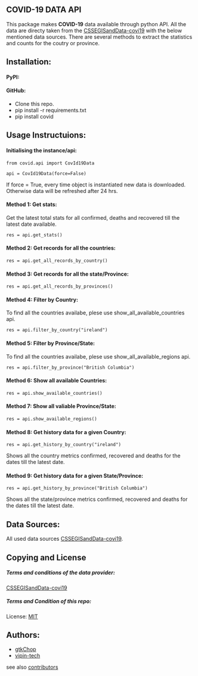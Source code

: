 ## COVID-19 DATA API

This package makes **COVID-19** data available through python API. All the data are directy taken from the [CSSEGISandData-covi19](https://github.com/CSSEGISandData/COVID-19#2019-novel-coronavirus-covid-19-2019-ncov-data-repository-by-johns-hopkins-csse) with the below mentioned data sources. There are several methods to extract the statistics and counts for the coutry or province.

## Installation:
#### PyPI:

#### GitHub:
  * Clone this repo.
  * pip install -r requirements.txt
  * pip install covid

## Usage Instructuions:

#### Initialising the instance/api:
```
from covid.api import CovId19Data

api = CovId19Data(force=False)
```
If force = True, every time object is instantiated new data is downloaded. Otherwise data will be refreshed after 24 hrs.

#### Method 1: Get stats:
Get the latest total stats for all confirmed, deaths and recovered till the latest date available.
```
res = api.get_stats()
```
#### Method 2: Get records for all the countries:
```
res = api.get_all_records_by_country()
```
#### Method 3: Get records for all the state/Province:
```
res = api.get_all_records_by_provinces()
```

#### Method 4: Filter by Country:
To find all the countries availabe, plese use show_all_available_countries api.
```
res = api.filter_by_country("ireland")
```

#### Method 5: Filter by Province/State:
To find all the countries availabe, plese use show_all_available_regions api.
```
res = api.filter_by_province("British Columbia")
```

#### Method 6: Show all available Countries:
```
res = api.show_available_countries()
```
#### Method 7: Show all valiable Province/State:
```
res = api.show_available_regions()
```

#### Method 8: Get history data for a given Country:
```
res = api.get_history_by_country("ireland")
```
Shows all the country metrics confirmed, recovered and deaths for the dates till the latest date.

#### Method 9: Get history data for a given State/Province:
```
res = api.get_history_by_province("British Columbia")
```
Shows all the state/province metrics confirmed, recovered and deaths for the dates till the latest date.

## Data Sources:
 
All used data sources [CSSEGISandData-covi19](https://github.com/CSSEGISandData/COVID-19#2019-novel-coronavirus-covid-19-2019-ncov-data-repository-by-johns-hopkins-csse).
  

## Copying and License
##### Terms and conditions of the data provider:
[CSSEGISandData-covi19](https://github.com/CSSEGISandData/COVID-19#2019-novel-coronavirus-covid-19-2019-ncov-data-repository-by-johns-hopkins-csse)

##### Terms and Condition of this repo:
License: [MIT](https://github.com/gtkChop/covid19/blob/master/LICENSE)

## Authors:

 * [gtkChop](https://github.com/gtkChop)
 * [vipin-tech](https://github.com/vipin-tech)

see also [contributors](https://github.com/gtkChop/covid19/graphs/contributors)


